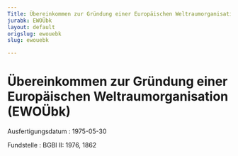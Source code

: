 ```yaml
---
Title: Übereinkommen zur Gründung einer Europäischen Weltraumorganisation
jurabk: EWOÜbk
layout: default
origslug: ewouebk
slug: ewouebk

---
```


# Übereinkommen zur Gründung einer Europäischen Weltraumorganisation (EWOÜbk)

Ausfertigungsdatum
:   1975-05-30

Fundstelle
:   BGBl II: 1976, 1862

